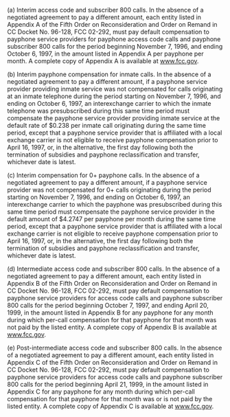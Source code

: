 (a) Interim access code and subscriber 800 calls. In the absence of a negotiated agreement to pay a different amount, each entity listed in Appendix A of the Fifth Order on Reconsideration and Order on Remand in CC Docket No. 96-128, FCC 02-292, must pay default compensation to payphone service providers for payphone access code calls and payphone subscriber 800 calls for the period beginning November 7, 1996, and ending October 6, 1997, in the amount listed in Appendix A per payphone per month. A complete copy of Appendix A is available at www.fcc.gov.
              

(b) Interim payphone compensation for inmate calls. In the absence of a negotiated agreement to pay a different amount, if a payphone service provider providing inmate service was not compensated for calls originating at an inmate telephone during the period starting on November 7, 1996, and ending on October 6, 1997, an interexchange carrier to which the inmate telephone was presubscribed during this same time period must compensate the payphone service provider providing inmate service at the default rate of $0.238 per inmate call originating during the same time period, except that a payphone service provider that is affiliated with a local exchange carrier is not eligible to receive payphone compensation prior to April 16, 1997, or, in the alternative, the first day following both the termination of subsidies and payphone reclassification and transfer, whichever date is latest.

(c) Interim compensation for 0+ payphone calls. In the absence of a negotiated agreement to pay a different amount, if a payphone service provider was not compensated for 0+ calls originating during the period starting on November 7, 1996, and ending on October 6, 1997, an interexchange carrier to which the payphone was presubscribed during this same time period must compensate the payphone service provider in the default amount of $4.2747 per payphone per month during the same time period, except that a payphone service provider that is affiliated with a local exchange carrier is not eligible to receive payphone compensation prior to April 16, 1997, or, in the alternative, the first day following both the termination of subsidies and payphone reclassification and transfer, whichever date is latest.

(d) Intermediate access code and subscriber 800 calls. In the absence of a negotiated agreement to pay a different amount, each entity listed in Appendix B of the Fifth Order on Reconsideration and Order on Remand in CC Docket No. 96-128, FCC 02-292, must pay default compensation to payphone service providers for access code calls and payphone subscriber 800 calls for the period beginning October 7, 1997, and ending April 20, 1999, in the amount listed in Appendix B for any payphone for any month during which per-call compensation for that payphone for that month was not paid by the listed entity. A complete copy of Appendix B is available at www.fcc.gov.
              

(e) Post-intermediate access code and subscriber 800 calls. In the absence of a negotiated agreement to pay a different amount, each entity listed in Appendix C of the Fifth Order on Reconsideration and Order on Remand in CC Docket No. 96-128, FCC 02-292, must pay default compensation to payphone service providers for access code calls and payphone subscriber 800 calls for the period beginning April 21, 1999, in the amount listed in Appendix C for any payphone for any month during which per-call compensation for that payphone for that month was or is not paid by the listed entity. A complete copy of Appendix C is available at www.fcc.gov.
              


